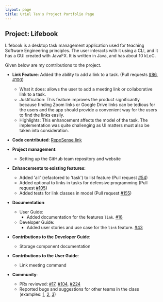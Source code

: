 ```yaml
---
layout: page
title: Uriel Tan's Project Portfolio Page
---
```


## Project: Lifebook

Lifebook is a desktop task management application used for teaching Software Engineering principles. The user interacts with it using a CLI, and it has a GUI created with JavaFX. It is written in Java, and has about 10 kLoC.

Given below are my contributions to the project.

* **Link Feature**: Added the ability to add a link to a task. (Pull requests [\#86](https://github.com/AY2021S1-CS2103T-F12-4/tp/pull/86), [\#100](https://github.com/AY2021S1-CS2103T-F12-4/tp/pull/100))
  * What it does: allows the user to add a meeting link or collaborative link to a task.
  * Justification: This feature improves the product significantly because finding Zoom links or Google Drive links can be tedious for the users and the app should provide a convenient way for the users to find the links easily.
  * Highlights: This enhancement affects the model of the task. The implementation was quite challenging as UI matters must also be taken into consideration.

* **Code contributed**: [RepoSense link](https://nus-cs2103-ay2021s1.github.io/tp-dashboard/#breakdown=true&search=kevnw&sort=groupTitle&sortWithin=title&since=2020-08-14&timeframe=commit&mergegroup=&groupSelect=groupByRepos&checkedFileTypes=docs~functional-code~test-code~other)

* **Project management**:
  * Setting up the GitHub team repository and website

* **Enhancements to existing features**:
  * Added 'all' (refactored to 'task') to list feature (Pull request [\#54](https://github.com/AY2021S1-CS2103T-F12-4/tp/pull/54))
  * Added optional to links in tasks for defensive programming (Pull request [\#105](https://github.com/AY2021S1-CS2103T-F12-4/tp/pull/105))
  * Added tests for link classes in model (Pull request [\#155](https://github.com/AY2021S1-CS2103T-F12-4/tp/pull/155))

* **Documentation**:
  * User Guide:
    * Added documentation for the features `link`. [\#18](https://github.com/AY2021S1-CS2103T-F12-4/tp/pull/18)
  * Developer Guide:
    * Added user stories and use case for the `link` feature. [\#43](https://github.com/AY2021S1-CS2103T-F12-4/tp/pull/43/)

* **Contributions to the Developer Guide**:

    * Storage component documentation

* **Contributions to the User Guide**:

    * Link meeting command

* **Community**:
  * PRs reviewed: [\#17](https://github.com/AY2021S1-CS2103T-F12-4/tp/pull/17), [\#104](https://github.com/AY2021S1-CS2103T-F12-4/tp/pull/104), [\#224](https://github.com/AY2021S1-CS2103T-F12-4/tp/pull/224)
  * Reported bugs and suggestions for other teams in the class (examples: [1](https://github.com/AY2021S1-CS2103T-F13-3/tp/issues/183), [2](https://github.com/AY2021S1-CS2103T-F13-3/tp/issues/182), [3](https://github.com/AY2021S1-CS2103T-F13-3/tp/issues/184))


